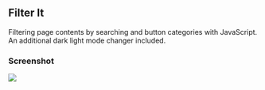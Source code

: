 ## Filter It
Filtering page contents by searching and button categories with JavaScript. An additional dark light mode changer included.

### Screenshot
![](./images/screenshot/hassanshakur.github.io_filter_it_.png)
